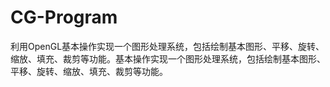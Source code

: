 # CG-Program
利用OpenGL基本操作实现一个图形处理系统，包括绘制基本图形、平移、旋转、缩放、填充、裁剪等功能。基本操作实现一个图形处理系统，包括绘制基本图形、平移、旋转、缩放、填充、裁剪等功能。
